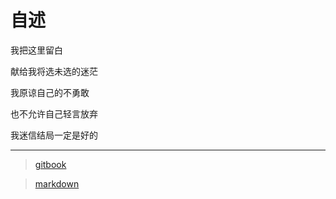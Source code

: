 # 自述

我把这里留白

献给我将选未选的迷茫

我原谅自己的不勇敢

也不允许自己轻言放弃

我迷信结局一定是好的


-----

> [gitbook](https://www.cnblogs.com/mingyue5826/p/10307051.html#12-%E6%8F%92%E4%BB%B6%E5%88%97%E8%A1%A8-plugins)

> [markdown](https://www.runoob.com/markdown/md-link.html)